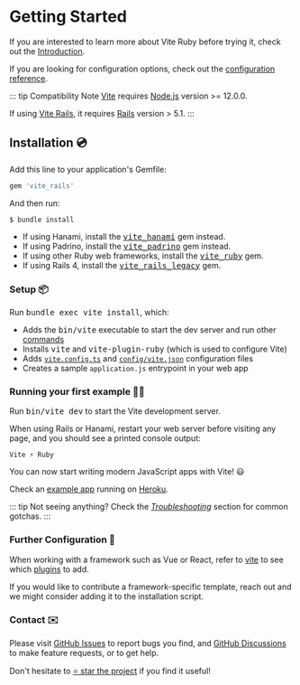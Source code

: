 [discussions]: https://github.com/ElMassimo/vite_ruby/discussions
[rails]: https://rubyonrails.org/
[webpacker]: https://github.com/rails/webpacker
[vite rails]: https://github.com/ElMassimo/vite_ruby
[vite]: https://vitejs.dev/
[vite_rails_legacy]: https://github.com/ElMassimo/vite_ruby/tree/main/vite_rails_legacy
[vite_hanami]: https://github.com/ElMassimo/vite_ruby/tree/main/vite_hanami
[vite_padrino]: https://github.com/ElMassimo/vite_ruby/tree/main/vite_padrino
[vite_ruby]: https://github.com/ElMassimo/vite_ruby/tree/main/vite_ruby
[commands]: /guide/development.html#cli-commands-⌨%EF%B8%8F
[vite-templates]: https://github.com/vitejs/vite/tree/main/packages/create-app
[plugins]: https://vitejs.dev/plugins/
[configuration reference]: /config/
[simple app]: https://github.com/ElMassimo/vite_ruby/tree/main/examples/rails
[example app]: https://github.com/ElMassimo/pingcrm-vite
[heroku]: https://pingcrm-vite.herokuapp.com/
[dev options]: /config/#development-options
[json config]: /config/#shared-configuration-file-%F0%9F%93%84
[vite config]: /config/#configuring-vite-%E2%9A%A1
[GitHub Issues]: https://github.com/ElMassimo/vite_ruby/issues?q=is%3Aissue+is%3Aopen+sort%3Aupdated-desc
[GitHub Discussions]: https://github.com/ElMassimo/vite_ruby/discussions
[Troubleshooting]: /guide/troubleshooting

# Getting Started

If you are interested to learn more about Vite Ruby before trying it, check out the [Introduction](./introduction).

If you are looking for configuration options, check out the [configuration reference].

::: tip Compatibility Note
[Vite] requires [Node.js](https://nodejs.org/en/) version >= 12.0.0.

If using [Vite Rails], it requires [Rails] version > 5.1.
:::

## Installation 💿

Add this line to your application's Gemfile:

```ruby
gem 'vite_rails'
```

And then run:

    $ bundle install

- If using Hanami, install the <kbd>[vite_hanami]</kbd> gem instead.
- If using Padrino, install the <kbd>[vite_padrino]</kbd> gem instead.
- If using other Ruby web frameworks, install the <kbd>[vite_ruby]</kbd> gem.
- If using Rails 4, install the <kbd>[vite_rails_legacy]</kbd> gem.

### Setup 📦

Run <kbd>bundle exec vite install</kbd>, which:

- Adds the <kbd>bin/vite</kbd> executable to start the dev server and run other [commands]
- Installs <kbd>vite</kbd> and <kbd>vite-plugin-ruby</kbd> (which is used to configure Vite)
- Adds [`vite.config.ts`][vite config] and [`config/vite.json`][json config] configuration files
- Creates a sample `application.js` entrypoint in your web app

### Running your first example 🏃‍♂️

Run <kbd>bin/vite dev</kbd> to start the Vite development server.

When using Rails or Hanami, restart your web server before visiting any page, and you should see a printed console output:

```
Vite ⚡️ Ruby
```

You can now start writing modern JavaScript apps with Vite! 😃

Check an [example app] running on [Heroku].

::: tip Not seeing anything?
Check the _[Troubleshooting]_ section for common gotchas.
:::

### Further Configuration 🧩

When working with a framework such as Vue or React, refer to [vite][plugins] to see which [plugins] to add.

If you would like to contribute a framework-specific template, reach out and we might consider adding it to the installation script.

### Contact ✉️

Please visit [GitHub Issues] to report bugs you find, and [GitHub Discussions] to make feature requests, or to get help.

Don't hesitate to [⭐️ star the project][vite rails] if you find it useful!
